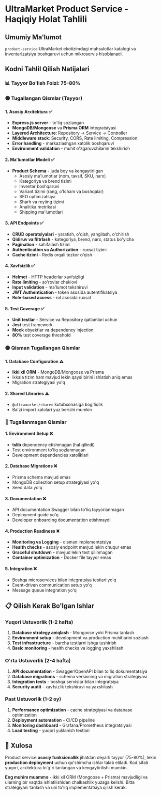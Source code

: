 # UltraMarket Product Service - Haqiqiy Holat Tahlili

## Umumiy Ma'lumot
`product-service` UltraMarket ekotizimdagi mahsulotlar katalogi va inventarizatsiya boshqaruvi uchun mikroservis hisoblanadi.

## Kodni Tahlil Qilish Natijalari

### 📊 Tayyor Bo'lish Foizi: **75-80%**

### 🟢 Tugallangan Qismlar (Tayyor)

#### 1. Asosiy Arxitektura ✅
- **Express.js server** - to'liq sozlangan
- **MongoDB/Mongoose** va **Prisma ORM** integratsiyasi
- **Layered Architecture**: Repository → Service → Controller
- **Middleware stack**: Security, CORS, Rate limiting, Compression
- **Error handling** - markazlashgan xatolik boshqaruvi
- **Environment validation** - muhit o'zgaruvchilarini tekshirish

#### 2. Ma'lumotlar Modeli ✅
- **Product Schema** - juda boy va kengaytirilgan
  - Asosiy ma'lumotlar (nom, tavsif, SKU, narx)
  - Kategoriya va brend tizimi
  - Inventar boshqaruvi
  - Variant tizimi (rang, o'lcham va boshqalar)
  - SEO optimizatsiya
  - Sharh va reyting tizimi
  - Analitika metrikasi
  - Shipping ma'lumotlari

#### 3. API Endpoints ✅
- **CRUD operatsiyalari** - yaratish, o'qish, yangilash, o'chirish
- **Qidiruv va filtrlash** - kategoriya, brend, narx, status bo'yicha
- **Pagination** - sahifalash tizimi
- **Authentication va Authorization** - ruxsat tizimi
- **Cache tizimi** - Redis orqali tezkor o'qish

#### 4. Xavfsizlik ✅
- **Helmet** - HTTP headerlar xavfsizligi
- **Rate limiting** - so'rovlar cheklovi
- **Input validation** - ma'lumot tekshiruvi
- **JWT Authentication** - token asosida autentifikatsiya
- **Role-based access** - rol asosida ruxsat

#### 5. Test Coverage ✅
- **Unit testlar** - Service va Repository qatlamlari uchun
- **Jest** test framework
- **Mock** obyektlar va dependency injection
- **80%** test coverage threshold

### 🟡 Qisman Tugallangan Qismlar

#### 1. Database Configuration ⚠️
- **Ikki xil ORM** - MongoDB/Mongoose va Prisma
- Ikkala tizim ham mavjud lekin qaysi birini ishlatish aniq emas
- Migration strategiyasi yo'q

#### 2. Shared Libraries ⚠️
- `@ultramarket/shared` kutubxonasiga bog'liqlik
- Ba'zi import xatolari yuz berishi mumkin

### 🔴 Tugallanmagan Qismlar

#### 1. Environment Setup ❌
- **tslib** dependency etishmagan (hal qilindi)
- Test environment to'liq sozlanmagan
- Development dependencies xatoliklari

#### 2. Database Migrations ❌
- Prisma schema mavjud emas
- MongoDB collection setup strategiyasi yo'q
- Seed data yo'q

#### 3. Documentation ❌
- API documentation Swagger bilan to'liq tayyorlanmagan
- Deployment guide yo'q
- Developer onboarding documentation etishmaydi

#### 4. Production Readiness ❌
- **Monitoring va Logging** - qisman implementatsiya
- **Health checks** - asosiy endpoint mavjud lekin chuqur emas
- **Graceful shutdown** - mavjud lekin test qilinmagan
- **Container optimization** - Docker file tayyor emas

#### 5. Integration ❌
- Boshqa microservices bilan integratsiya testlari yo'q
- Event-driven communication setup yo'q
- Message queue integration yo'q

## 📋 Qilish Kerak Bo'lgan Ishlar

### Yuqori Ustuvorlik (1-2 hafta)
1. **Database strategy aniqlash** - Mongoose yoki Prisma tanlash
2. **Environment setup** - development va production muhitlarini sozlash
3. **Test infrastructure** - barcha testlarni ishga tushirish
4. **Basic monitoring** - health checks va logging yaxshilash

### O'rta Ustuvorlik (2-4 hafta)
1. **API documentation** - Swagger/OpenAPI bilan to'liq dokumentatsiya
2. **Database migrations** - schema versioning va migration strategiyasi
3. **Integration tests** - boshqa servislar bilan integratsiya
4. **Security audit** - xavfsizlik tekshiruvi va yaxshilash

### Past Ustuvorlik (1-2 oy)
1. **Performance optimization** - cache strategiyasi va database optimization
2. **Deployment automation** - CI/CD pipeline
3. **Monitoring dashboard** - Grafana/Prometheus integratsiyasi
4. **Load testing** - yuqori yuklanish testlari

## 🎯 Xulosa

Product service **asosiy funksionallik** jihatdan deyarli tayyor (75-80%), lekin **production deployment** uchun qo'shimcha ishlar talab etiladi. Kod sifati yuqori, arxitektura to'g'ri tanlangan va kengaytirilishi mumkin.

**Eng muhim muammo** - ikki xil ORM (Mongoose + Prisma) mavjudligi va ularning bir vaqtda ishlatilishidan chalkashlik yuzaga kelishi. Bitta strategiyani tanlash va uni to'liq implementatsiya qilish kerak.